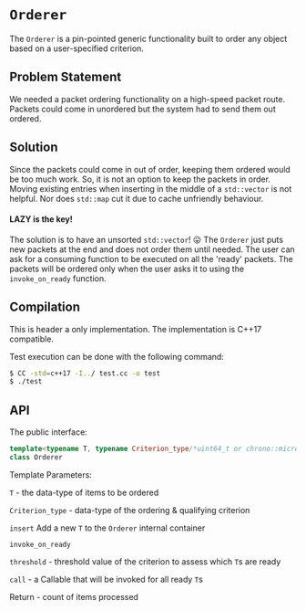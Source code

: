 # `Orderer`
The `Orderer` is a pin-pointed generic functionality built to order any object based on a user-specified criterion. 

## Problem Statement
We needed a packet ordering functionality on a high-speed packet route. Packets could come in unordered but the system had to send them out ordered. 

## Solution
Since the packets could come in out of order, keeping them ordered would be too much work. So, it is not an option to keep the packets in order. Moving existing entries when inserting in the middle of a `std::vector` is not helpful. Nor does `std::map` cut it due to cache unfriendly behaviour. 

#### LAZY is the key! 
The solution is to have an unsorted `std::vector`! :stuck_out_tongue: 
The `Orderer` just puts new packets at the end and does not order them until needed. 
The user can ask for a consuming function to be executed on all the 'ready' packets. The packets will be ordered only when the user asks it to using the `invoke_on_ready` function. 

## Compilation
This is header a only implementation. 
The implementation is C++17 compatible. 

Test execution can be done with the following command: 
```bash
$ CC -std=c++17 -I../ test.cc -o test
$ ./test
```

## API
The public interface: 

```C++ 
template<typename T, typename Criterion_type/*uint64_t or chrono::microseconds latency_duration*/>
class Orderer
```
Template Parameters: 

`T` - the data-type of items to be ordered

`Criterion_type` - data-type of the ordering & qualifying criterion 

`insert`
Add a new `T` to the `Orderer` internal container

`invoke_on_ready`

`threshold` - threshold value of the criterion to assess which `T`s are ready

`call` - a Callable that will be invoked for all ready `T`s

Return - count of items processed

